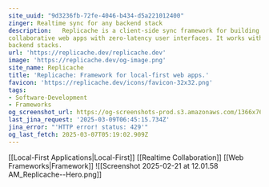 ```yaml
---
site_uuid: "9d3236fb-72fe-4046-b434-d5a221012400"
zinger: Realtime sync for any backend stack
description:   Replicache is a client-side sync framework for building realtime,
collaborative web apps with zero-latency user interfaces. It works with most
backend stacks.
url: 'https://replicache.dev/replicache.dev'
image: 'https://replicache.dev/og-image.png'
site_name: Replicache
title: 'Replicache: Framework for local-first web apps.'
favicon: 'https://replicache.dev/icons/favicon-32x32.png'
tags:
- Software-Development
- Frameworks
og_screenshot_url: https://og-screenshots-prod.s3.amazonaws.com/1366x768/80/false/51940621e316c4c7e2a6e64fecd4e62fa95f4054c935eb1e0640db618d2695d8.jpeg
last_jina_request: '2025-03-09T06:45:15.734Z'
jina_error: "'HTTP error! status: 429'"
og_last_fetch: 2025-03-07T05:19:02.909Z
---
```

[[Local-First Applications|Local-First]]
[[Realtime Collaboration]]
[[Web Frameworks|Framework]]
![[Screenshot 2025-02-21 at 12.01.58 AM_Replicache--Hero.png]]
